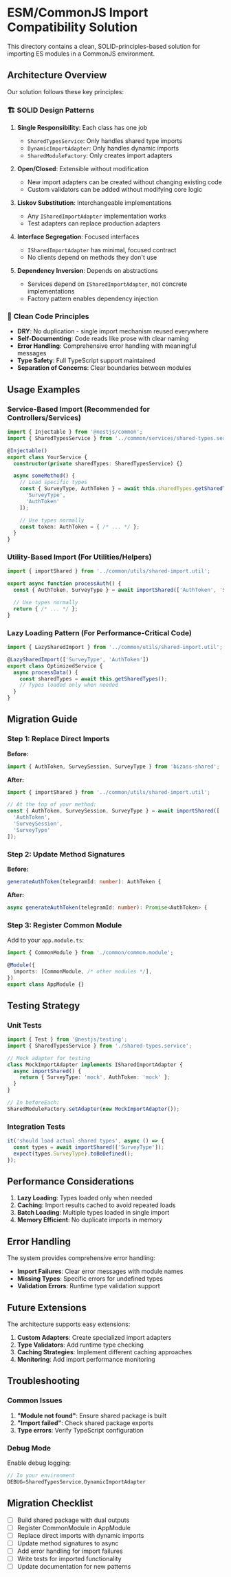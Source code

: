 # ESM/CommonJS Import Compatibility Solution

This directory contains a clean, SOLID-principles-based solution for importing ES modules in a CommonJS environment.

## Architecture Overview

Our solution follows these key principles:

### 🏗️ **SOLID Design Patterns**

1. **Single Responsibility**: Each class has one job
   - `SharedTypesService`: Only handles shared type imports
   - `DynamicImportAdapter`: Only handles dynamic imports
   - `SharedModuleFactory`: Only creates import adapters

2. **Open/Closed**: Extensible without modification
   - New import adapters can be created without changing existing code
   - Custom validators can be added without modifying core logic

3. **Liskov Substitution**: Interchangeable implementations
   - Any `ISharedImportAdapter` implementation works
   - Test adapters can replace production adapters

4. **Interface Segregation**: Focused interfaces
   - `ISharedImportAdapter` has minimal, focused contract
   - No clients depend on methods they don't use

5. **Dependency Inversion**: Depends on abstractions
   - Services depend on `ISharedImportAdapter`, not concrete implementations
   - Factory pattern enables dependency injection

### 🔧 **Clean Code Principles**

- **DRY**: No duplication - single import mechanism reused everywhere
- **Self-Documenting**: Code reads like prose with clear naming
- **Error Handling**: Comprehensive error handling with meaningful messages
- **Type Safety**: Full TypeScript support maintained
- **Separation of Concerns**: Clear boundaries between modules

## Usage Examples

### Service-Based Import (Recommended for Controllers/Services)

```typescript
import { Injectable } from '@nestjs/common';
import { SharedTypesService } from '../common/services/shared-types.service';

@Injectable()
export class YourService {
  constructor(private sharedTypes: SharedTypesService) {}

  async someMethod() {
    // Load specific types
    const { SurveyType, AuthToken } = await this.sharedTypes.getSharedTypes([
      'SurveyType',
      'AuthToken'
    ]);

    // Use types normally
    const token: AuthToken = { /* ... */ };
  }
}
```

### Utility-Based Import (For Utilities/Helpers)

```typescript
import { importShared } from '../common/utils/shared-import.util';

export async function processAuth() {
  const { AuthToken, SurveyType } = await importShared(['AuthToken', 'SurveyType']);

  // Use types normally
  return { /* ... */ };
}
```

### Lazy Loading Pattern (For Performance-Critical Code)

```typescript
import { LazySharedImport } from '../common/utils/shared-import.util';

@LazySharedImport(['SurveyType', 'AuthToken'])
export class OptimizedService {
  async processData() {
    const sharedTypes = await this.getSharedTypes();
    // Types loaded only when needed
  }
}
```

## Migration Guide

### Step 1: Replace Direct Imports

**Before:**
```typescript
import { AuthToken, SurveySession, SurveyType } from 'bizass-shared';
```

**After:**
```typescript
import { importShared } from '../common/utils/shared-import.util';

// At the top of your method:
const { AuthToken, SurveySession, SurveyType } = await importShared([
  'AuthToken',
  'SurveySession',
  'SurveyType'
]);
```

### Step 2: Update Method Signatures

**Before:**
```typescript
generateAuthToken(telegramId: number): AuthToken {
```

**After:**
```typescript
async generateAuthToken(telegramId: number): Promise<AuthToken> {
```

### Step 3: Register Common Module

Add to your `app.module.ts`:
```typescript
import { CommonModule } from './common/common.module';

@Module({
  imports: [CommonModule, /* other modules */],
})
export class AppModule {}
```

## Testing Strategy

### Unit Tests
```typescript
import { Test } from '@nestjs/testing';
import { SharedTypesService } from './shared-types.service';

// Mock adapter for testing
class MockImportAdapter implements ISharedImportAdapter {
  async importShared() {
    return { SurveyType: 'mock', AuthToken: 'mock' };
  }
}

// In beforeEach:
SharedModuleFactory.setAdapter(new MockImportAdapter());
```

### Integration Tests
```typescript
it('should load actual shared types', async () => {
  const types = await importShared(['SurveyType']);
  expect(types.SurveyType).toBeDefined();
});
```

## Performance Considerations

1. **Lazy Loading**: Types loaded only when needed
2. **Caching**: Import results cached to avoid repeated loads
3. **Batch Loading**: Multiple types loaded in single import
4. **Memory Efficient**: No duplicate imports in memory

## Error Handling

The system provides comprehensive error handling:

- **Import Failures**: Clear error messages with module names
- **Missing Types**: Specific errors for undefined types
- **Validation Errors**: Runtime type validation support

## Future Extensions

The architecture supports easy extensions:

1. **Custom Adapters**: Create specialized import adapters
2. **Type Validators**: Add runtime type checking
3. **Caching Strategies**: Implement different caching approaches
4. **Monitoring**: Add import performance monitoring

## Troubleshooting

### Common Issues

1. **"Module not found"**: Ensure shared package is built
2. **"Import failed"**: Check shared package exports
3. **Type errors**: Verify TypeScript configuration

### Debug Mode

Enable debug logging:
```typescript
// In your environment
DEBUG=SharedTypesService,DynamicImportAdapter
```

## Migration Checklist

- [ ] Build shared package with dual outputs
- [ ] Register CommonModule in AppModule
- [ ] Replace direct imports with dynamic imports
- [ ] Update method signatures to async
- [ ] Add error handling for import failures
- [ ] Write tests for imported functionality
- [ ] Update documentation for new patterns